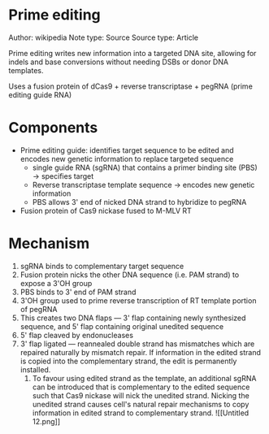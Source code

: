 # Prime editing

Author: wikipedia
Note type: Source
Source type: Article

Prime editing writes new information into a targeted DNA site, allowing for indels and base conversions without needing DSBs or donor DNA templates. 

Uses a fusion protein of dCas9 + reverse transcriptase + pegRNA (prime editing guide RNA) 

# Components

- Prime editing guide: identifies target sequence to be edited and encodes new genetic information to replace targeted sequence
    - single guide RNA (sgRNA) that contains a primer binding site (PBS) → specifies target
    - Reverse transcriptase template sequence → encodes new genetic information
    - PBS allows 3' end of nicked DNA strand to hybridize to pegRNA
- Fusion protein of Cas9 nickase fused to M-MLV RT

# Mechanism

1. sgRNA binds to complementary target sequence 
2. Fusion protein nicks the other DNA sequence (i.e. PAM strand) to expose a 3'OH group 
3. PBS binds to 3' end of PAM strand 
4. 3'OH group used to prime reverse transcription of RT template portion of pegRNA 
5. This creates two DNA flaps — 3' flap containing newly synthesized sequence, and 5' flap containing original unedited sequence 
6. 5' flap cleaved by endonucleases 
7. 3' flap ligated — reannealed double strand has mismatches which are repaired naturally by mismatch repair. If information in the edited strand is copied into the complementary strand, the edit is permanently installed. 
    1. To favour using edited strand as the template, an additional sgRNA can be introduced that is complementary to the edited sequence such that Cas9 nickase will nick the unedited strand. Nicking the unedited strand causes cell's natural repair mechanisms to copy information in edited strand to complementary strand. 
![[Untitled 12.png]]